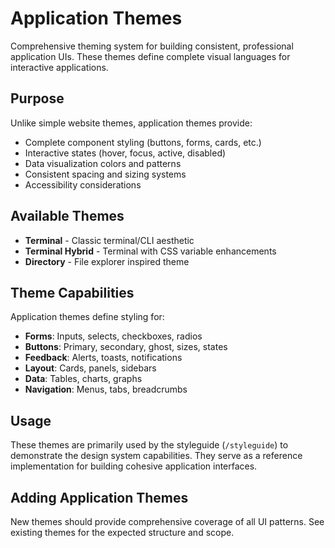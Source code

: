 # Application Themes

Comprehensive theming system for building consistent, professional application UIs. These themes define complete visual languages for interactive applications.

## Purpose

Unlike simple website themes, application themes provide:
- Complete component styling (buttons, forms, cards, etc.)
- Interactive states (hover, focus, active, disabled)
- Data visualization colors and patterns
- Consistent spacing and sizing systems
- Accessibility considerations

## Available Themes

- **Terminal** - Classic terminal/CLI aesthetic
- **Terminal Hybrid** - Terminal with CSS variable enhancements
- **Directory** - File explorer inspired theme

## Theme Capabilities

Application themes define styling for:
- **Forms**: Inputs, selects, checkboxes, radios
- **Buttons**: Primary, secondary, ghost, sizes, states
- **Feedback**: Alerts, toasts, notifications
- **Layout**: Cards, panels, sidebars
- **Data**: Tables, charts, graphs
- **Navigation**: Menus, tabs, breadcrumbs

## Usage

These themes are primarily used by the styleguide (`/styleguide`) to demonstrate the design system capabilities. They serve as a reference implementation for building cohesive application interfaces.

## Adding Application Themes

New themes should provide comprehensive coverage of all UI patterns. See existing themes for the expected structure and scope.